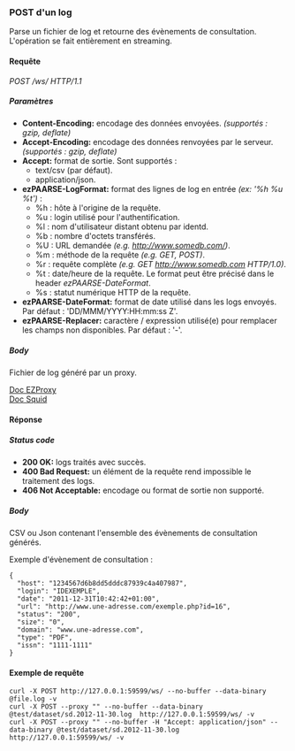 ### POST d'un log ###
Parse un fichier de log et retourne des évènements de consultation. L'opération se fait entièrement en streaming.
 
#### Requête ####

*POST /ws/ HTTP/1.1*

##### Paramètres #####
-   **Content-Encoding:** encodage des données envoyées. *(supportés : gzip, deflate)*  
-   **Accept-Encoding:** encodage des données renvoyées par le serveur. *(supportés : gzip, deflate)*  
-   **Accept:** format de sortie. Sont supportés :  
    - text/csv (par défaut).
    - application/json.
-   **ezPAARSE-LogFormat:** format des lignes de log en entrée *(ex: '%h %u %t')* :
    - %h : hôte à l'origine de la requête.
    - %u : login utilisé pour l'authentification.
    - %l : nom d'utilisateur distant obtenu par identd.
    - %b : nombre d'octets transférés.
    - %U : URL demandée *(e.g. http://www.somedb.com/)*.
    - %m : méthode de la requête *(e.g. GET, POST)*.
    - %r : requête complète *(e.g. GET http://www.somedb.com HTTP/1.0)*.
    - %t : date/heure de la requête. Le format peut être précisé dans le header *ezPAARSE-DateFormat*.
    - %s : statut numérique HTTP de la requête.
-   **ezPAARSE-DateFormat:** format de date utilisé dans les logs envoyés. Par défaut : 'DD/MMM/YYYY:HH:mm:ss Z'.  
-   **ezPAARSE-Replacer:** caractère / expression utilisé(e) pour remplacer les champs non disponibles. Par défaut : '-'.  

##### Body #####

Fichier de log généré par un proxy.

[Doc EZProxy](http://www.oclc.org/support/documentation/ezproxy/cfg/logformat/)  
[Doc Squid](http://wiki.squid-cache.org/Features/LogFormat)

#### Réponse ####

##### Status code #####

  -   **200 OK:** logs traités avec succès.
  -   **400 Bad Request:** un élément de la requête rend impossible le traitement des logs.
  -   **406 Not Acceptable:** encodage ou format de sortie non supporté.

##### Body #####

CSV ou Json contenant l'ensemble des évènements de consultation générés.

Exemple d'évènement de consultation :

```
{
  "host": "1234567d6b8dd5dddc87939c4a407987",
  "login": "IDEXEMPLE",
  "date": "2011-12-31T10:42:42+01:00",
  "url": "http://www.une-adresse.com/exemple.php?id=16",
  "status": "200",
  "size": "0",
  "domain": "www.une-adresse.com",
  "type": "PDF",
  "issn": "1111-1111"
}
```

#### Exemple de requête ####
```shell
curl -X POST http://127.0.0.1:59599/ws/ --no-buffer --data-binary @file.log -v
curl -X POST --proxy "" --no-buffer --data-binary @test/dataset/sd.2012-11-30.log  http://127.0.0.1:59599/ws/ -v
curl -X POST --proxy "" --no-buffer -H "Accept: application/json" --data-binary @test/dataset/sd.2012-11-30.log  http://127.0.0.1:59599/ws/ -v
```
